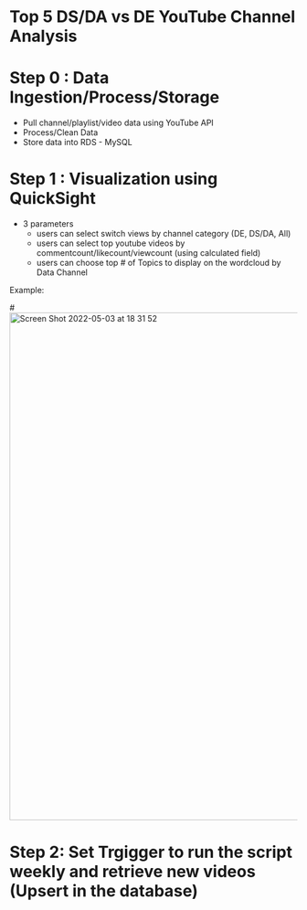 # Top 5 DS/DA vs DE YouTube Channel Analysis


# Step 0 : Data Ingestion/Process/Storage
- Pull channel/playlist/video data using YouTube API
- Process/Clean Data
- Store data into RDS - MySQL

# Step 1 : Visualization using QuickSight
-  3 parameters
      -   users can select switch views by channel category (DE, DS/DA, All)
      -   users can select top youtube videos by commentcount/likecount/viewcount (using calculated field)
      -   users can choose top # of Topics to display on the wordcloud by Data Channel

Example:

#<img width="889" alt="Screen Shot 2022-05-03 at 18 31 52" src="https://user-images.githubusercontent.com/46492171/166612178-4e46690a-e91a-4f39-9b13-324c712aa063.png">

# Step 2: Set Trgigger to run the script weekly and retrieve new videos (Upsert in the database)


